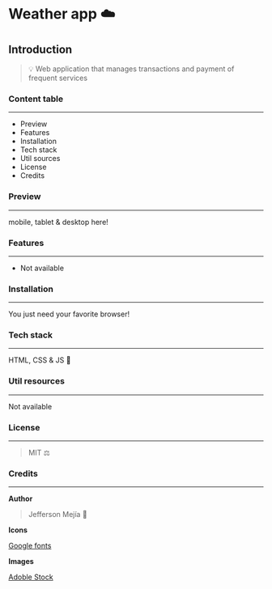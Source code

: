 # Weather app ☁️

## **Introduction**

> 💡 Web application that manages transactions and payment of frequent services

### **Content table**

---

- Preview
- Features
- Installation
- Tech stack
- Util sources
- License
- Credits

### **Preview**

---

mobile, tablet & desktop here!

<!-- [![main.png](https://i.postimg.cc/tCGKM1HS/main.png)](https://postimg.cc/mhVpcgkC) -->

### **Features**

---

- Not available

### **Installation**

---

You just need your favorite browser!

### **Tech stack**

---

HTML, CSS & JS 🍦

### **Util resources**

---

Not available

### **License**

---

> MIT ⚖️

### **Credits**

---

**Author**

> Jefferson Mejía 🍉

**Icons**

[Google fonts](https://fonts.google.com/about)

**Images**

[Adoble Stock](https://stock.adobe.com)
